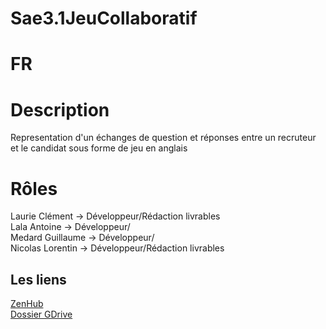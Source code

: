 # Sae3.1JeuCollaboratif
# FR
# Description
Representation d'un échanges de question et réponses entre un recruteur et le candidat sous forme de jeu en anglais
# Rôles
Laurie Clément -> Développeur/Rédaction livrables <br/>
Lala Antoine ->  Développeur/ <br/>
Medard Guillaume ->  Développeur/ <br/>
Nicolas Lorentin ->  Développeur/Rédaction livrables <br/>
## Les liens
[ZenHub](https://github.com/shindhha/Sae3.1JeuCollaboratif#workspaces/sae31jeucollaboratif-63492dddd75581793e7a1a52/board)<br/>
[Dossier GDrive](https://drive.google.com/drive/u/0/folders/1nrI8UrISSwA__PHS3U2pQChvAAbq7WW9)
